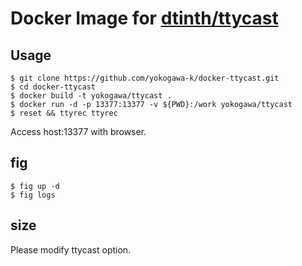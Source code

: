 Docker Image for [dtinth/ttycast](https://github.com/dtinth/ttycast)
====

Usage
----

```console
$ git clone https://github.com/yokogawa-k/docker-ttycast.git
$ cd docker-ttycast
$ docker build -t yokogawa/ttycast .
$ docker run -d -p 13377:13377 -v ${PWD}:/work yokogawa/ttycast
$ reset && ttyrec ttyrec
```

Access host:13377 with browser.

fig
----

```console
$ fig up -d
$ fig logs
```

size
----

Please modify ttycast option.
